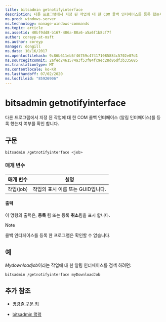 ```yaml
---
title: bitsadmin getnotifyinterface
description: 다른 프로그램에서 지정 된 작업에 대 한 COM 콜백 인터페이스를 등록 했는지 여부를 확인 하는 bitsadmin getnotifyinterface 명령에 대 한 참조 문서입니다.
ms.prod: windows-server
ms.technology: manage-windows-commands
ms.topic: article
ms.assetid: 40bf9dd8-b167-406a-80a6-a5a6f1b8cf7f
author: coreyp-at-msft
ms.author: coreyp
manager: dongill
ms.date: 10/16/2017
ms.openlocfilehash: 9c86b611eb5f46759c474171085884c5702e07d1
ms.sourcegitcommit: 2afed2461574a3f53f84fc9ec28d86df3b335685
ms.translationtype: MT
ms.contentlocale: ko-KR
ms.lasthandoff: 07/02/2020
ms.locfileid: "85926906"
---
```

# <a name="bitsadmin-getnotifyinterface"></a>bitsadmin getnotifyinterface

다른 프로그램에서 지정 된 작업에 대 한 COM 콜백 인터페이스 (알림 인터페이스)를 등록 했는지 여부를 확인 합니다.

## <a name="syntax"></a>구문

```
bitsadmin /getnotifyinterface <job>
```

### <a name="parameters"></a>매개 변수

| 매개 변수 | 설명 |
| -------------- | -------------- |
| 작업(job) | 작업의 표시 이름 또는 GUID입니다. |

#### <a name="output"></a>출력

이 명령의 출력은, **등록** 됨 또는 등록 **취소**됨을 표시 합니다.

> [!NOTE]
> 콜백 인터페이스를 등록 한 프로그램은 확인할 수 없습니다.

## <a name="examples"></a>예

*Mydownloadjob*이라는 작업에 대 한 알림 인터페이스를 검색 하려면:

```
bitsadmin /getnotifyinterface myDownloadJob
```

## <a name="additional-references"></a>추가 참조

- [명령줄 구문 키](command-line-syntax-key.md)

- [bitsadmin 명령](bitsadmin.md)
